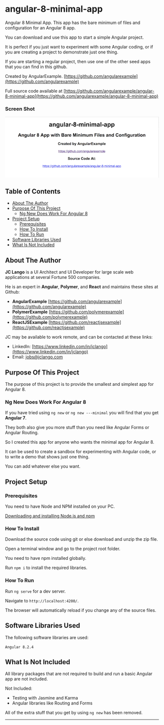 # angular-8-minimal-app

Angular 8 Minimal App. This app has the bare minimum of files and configuration for an Angular 8 app.

You can download and use this app to start a simple Angular project.

It is perfect if you just want to experiment with some Angular coding, or if you are creating a project to demonstrate just one thing.

If you are starting a regular project, then use one of the other seed apps that you can find in this github.

Created by AngularExample. [https://github.com/angularexample](https://github.com/angularexample)

Full source code available at [https://github.com/angularexample/angular-8-minimal-app](https://github.com/angularexample/angular-8-minimal-app)

### Screen Shot

![angular-8-minimal-app](https://github.com/angularexample/angular-8-minimal-app/blob/master/src/assets/images/angular-8-minimal-app.png)

## Table of Contents

- [About The Author](#about-the-author)
- [Purpose Of This Project](#purpose-of-this-project)
  * [Ng New Does Work For Angular 8](#ng-new-does-work-for-angular-8)
- [Project Setup](#project-setup)
  * [Prerequisites](#prerequisites)
  * [How To Install](#how-to-install)
  * [How To Run](#how-to-run)
- [Software Libraries Used](#software-libraries-used)
- [What Is Not Included](#what-is-not-included)

## About The Author

**JC Lango** is a UI Architect and UI Developer for large scale web applications at several Fortune 500 companies.

He is an expert in **Angular**, **Polymer**, and **React** and maintains these sites at Github:

* **AngularExample** [https://github.com/angularexample](https://github.com/angularexample)
* **PolymerExample** [https://github.com/polymerexample](https://github.com/polymerexample)
* **ReactJSExample** [https://github.com/reactjsexample](https://github.com/reactjsexample)

JC may be available to work remote, and can be contacted at these links:
 
* LinkedIn: [https://www.linkedin.com/in/jclango](https://www.linkedin.com/in/jclango)
* Email: [jobs@jclango.com](mailto:jobs@jclango.com)

## Purpose Of This Project

The purpose of this project is to provide the smallest and simplest app for Angular 8.

### Ng New Does Work For Angular 8

If you have tried using ```ng new``` or ```ng new ---minimal```
you will find that you get **Angular 7**.

They both also give you more stuff than you need like Angular Forms or Angular Routing.

So I created this app for anyone who wants the minimal app for Angular 8.

It can be used to create a sandbox for experimenting with Angular code, or to write a demo that shows just one thing.

You can add whatever else you want.

## Project Setup

### Prerequisites

You need to have Node and NPM installed on your PC.

[Downloading and installing Node.js and npm](https://docs.npmjs.com/downloading-and-installing-node-js-and-npm)

### How To Install

Download the source code using git or else download and unzip the zip file.

Open a terminal window and go to the project root folder.

You need to have npm installed globally.

Run `npm i` to install the required libraries.

### How To Run

Run `ng serve` for a dev server.

Navigate to `http://localhost:4200/`.

The browser will automatically reload if you change any of the source files.

## Software Libraries Used

The following software libraries are used:
```text
Angular 8.2.4
```

## What Is Not Included

All library packages that are not required to build and run a basic Angular app are not included.

Not Included:

* Testing with Jasmine and Karma
* Angular libraries like Routing and Forms

All of the extra stuff that you get by using ```ng new``` has been removed.

---
